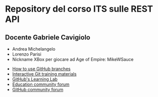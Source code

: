 # Repository del corso ITS sulle REST API
## Docente Gabriele Cavigiolo



+ Andrea Michelangelo
+ Lorenzo Parisi
+ Nickname XBox per giocare ad Age of Empire: MikeWSauce


* [How to use GitHub branches](https://www.youtube.com/watch?v=H5GJfcp3p4Q&feature=youtu.be)
* [Interactive Git training materials](https://githubtraining.github.io/training-manual/#/01_getting_ready_for_class)
* [GitHub's Learning Lab](https://lab.github.com/)
* [Education community forum](https://education.github.community/)
* [GitHub community forum](https://github.community/)
